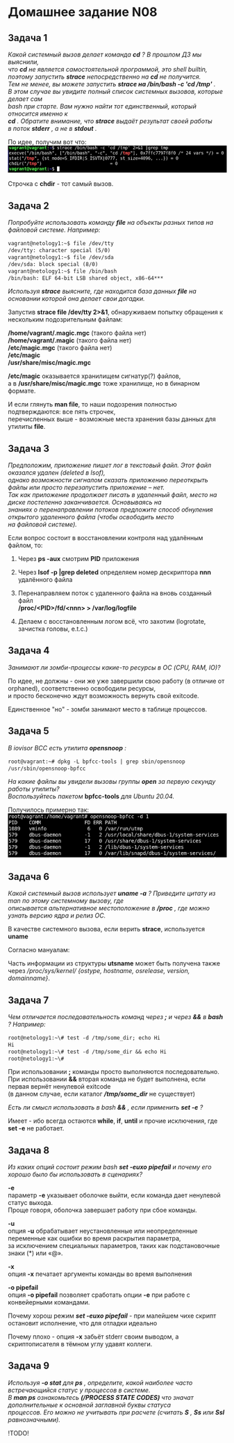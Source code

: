 Домашнее задание N08
====================

Задача 1
--------

*Какой системный вызов делает команда* ***cd*** *? В прошлом ДЗ мы выяснили,  
что* ***cd*** *не является самостоятельной программой, это shell builtin,  
поэтому запустить* ***strace*** *непосредственно на* ***cd*** *не получится.  
Тем не менее, вы можете запустить* ***strace на /bin/bash -c 'cd /tmp'*** *.  
В этом случае вы увидите полный список системных вызовов, которые делает сам  
bash при старте. Вам нужно найти тот единственный, который относится именно к*  
***cd*** *. Обратите внимание, что* ***strace*** *выдаёт результат своей работы  
в поток* ***stderr*** *, а не в* ***stdout*** *.*
  
По идее, получим вот что:  
![Результат strace](/dz08/pic/strace1.png)
  
Строчка с **chdir** - тот самый вызов.  
  

Задача 2
--------

*Попробуйте использовать команду* ***file*** *на объекты разных типов на файловой системе. Например:*  
  
    vagrant@netology1:~$ file /dev/tty  
    /dev/tty: character special (5/0)
    vagrant@netology1:~$ file /dev/sda
    /dev/sda: block special (8/0)
    vagrant@netology1:~$ file /bin/bash
    /bin/bash: ELF 64-bit LSB shared object, x86-64***
  
*Используя* ***strace*** *выясните, где находится база данных* ***file*** *на основании которой она делает свои догадки.*  
  
Запустив **strace file /dev/tty 2>&1**, обнаруживаем попытку обращения к нескольким подозрительным файлам:  
  
**/home/vagrant/.magic.mgc** (такого файла нет)  
**/home/vagrant/.magic** (такого файла нет)  
**/etc/magic.mgc** (такого файла нет)  
**/etc/magic**  
**/usr/share/misc/magic.mgc**  
  
**/etc/magic** оказывается хранилищем сигнатур(?) файлов,  
а в **/usr/share/misc/magic.mgc** тоже хранилище, но в бинарном формате.  
  
И если глянуть **man file**, то наши подозрения полностью подтверждаются: все пять строчек,  
перечисленных выше - возможные места хранения базы данных для утилиты **file**.  

Задача 3
--------

*Предположим, приложение пишет лог в текстовый файл. Этот файл оказался удален (deleted в lsof),  
однако возможности сигналом сказать приложению переоткрыть файлы или просто перезапустить приложение – нет.  
Так как приложение продолжает писать в удаленный файл, место на диске постепенно заканчивается. Основываясь на  
знаниях о перенаправлении потоков предложите способ обнуления открытого удаленного файла (чтобы освободить место  
на файловой системе).*
  
Если вопрос состоит в восстановлении контроля над удалённым файлом, то:  
  
1. Через **ps -aux** смотрим **PID** приложения  
  
2. Через **lsof -p <PID> |grep deleted** определяем номер дескриптора **nnn** удалённого файла  
  
3. Перенаправляем поток с удаленного файла на вновь созданный файл  
**/proc/\<PID\>/fd/\<nnn\> > /var/log/logfile**  
  
4. Делаем с восстановленным логом всё, что захотим (logrotate, зачистка головы, e.t.c.)  

Задача 4
--------

*Занимают ли зомби-процессы какие-то ресурсы в ОС (CPU, RAM, IO)?*

По идее, не должны - они же уже завершили свою работу (в отличие от orphaned), соответственно освободили ресурсы,  
и просто бесконечно ждут возможность вернуть свой exitcode.  
  
Единственное "но" - зомби занимают место в таблице процессов.  

Задача 5
--------

*В iovisor BCC есть утилита* ***opensnoop*** *:*  
  
    root@vagrant:~# dpkg -L bpfcc-tools | grep sbin/opensnoop  
    /usr/sbin/opensnoop-bpfcc  
  
*На какие файлы вы увидели вызовы группы* ***open*** *за первую секунду работы утилиты?  
Воспользуйтесь пакетом* **bpfcc-tools** *для Ubuntu 20.04.*  
  
Получилось примерно так:  
![opensnoop](/dz08/pic/opensnoop.png)
  

Задача 6
--------

*Какой системный вызов использует* ***uname -a*** *? Приведите цитату из man по этому системному вызову, где  
описывается альтернативное местоположение в* ***/proc*** *, где можно узнать версию ядра и релиз ОС.*  
  
В качестве системного вызова, если верить **strace**, используется **uname**  
  
Согласно мануалам:  
  
Часть информации из структуры **utsname** может быть получена также через */proc/sys/kernel/ {ostype, hostname, osrelease, version, domainname}*.  

Задача 7
--------

*Чем отличается последовательность команд через* ***\;*** *и через* ***\&\&*** *в* ***bash*** *? Например:*  
  
    root@netology1:~\# test -d /tmp/some_dir; echo Hi  
    Hi  
    root@netology1:~\# test -d /tmp/some_dir && echo Hi  
    root@netology1:~\#  
  
При использовании **;** команды просто выполняются последовательно.  
При использовании **\&\&** вторая команда не будет выполнена, если первая вернёт ненулевой exitcode  
(в данном случае, если каталог ***/tmp/some_dir*** не существует)  
  
*Есть ли смысл использовать в bash* ***\&\&*** *, если применить* ***set -e*** *?*  
  
Имеет - ибо всегда остаются **while**, **if**, **until** и прочие исключения, где **set -e** не работает.

Задача 8
--------

*Из каких опций состоит режим bash* ***set -euxo pipefail*** *и почему его хорошо было бы использовать в сценариях?*  
  
**-e**  
параметр **-e** указывает оболочке выйти, если команда дает ненулевой статус выхода.  
Проще говоря, оболочка завершает работу при сбое команды.  
  
**-u**  
опция **-u** обрабатывает неустановленные или неопределенные переменные как ошибки во время раскрытия параметра,  
за исключением специальных параметров, таких как подстановочные знаки (\*) или «\@».  
  
**-x**  
опция **-x** печатает аргументы команды во время выполнения  
  
**-o pipefail**  
опция **-o pipefail** позволяет сработать опции **-e** при работе с конвейерными командами.  

Почему хорош режим ***set -euxo pipefail*** - при малейшем чихе скрипт остановит исполнение, что для отладки идеально  
  
Почему плохо - опция **-x** забьёт stderr своим выводом, а скриптописателя в тёмном углу удавят коллеги.

Задача 9
--------

*Используя* ***-o stat*** *для* ***ps*** *, определите, какой наиболее часто встречающийся статус у процессов в системе.  
В* ***man ps*** *ознакомьтесь* ***(/PROCESS STATE CODES)*** *что значат дополнительные к основной заглавной буквы статуса  
процессов. Его можно не учитывать при расчете (считать* ***S*** *,* ***Ss*** *или* ***Ssl*** *равнозначными).*
  
!TODO!
